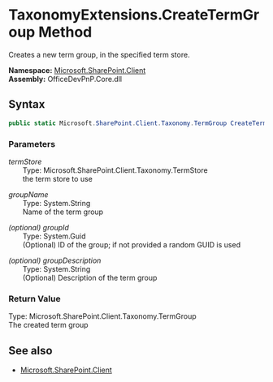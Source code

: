 # TaxonomyExtensions.CreateTermGroup Method  
Creates a new term group, in the specified term store.  

**Namespace:** [Microsoft.SharePoint.Client](Microsoft.SharePoint.Client.md)  
**Assembly:** OfficeDevPnP.Core.dll  
## Syntax
```C#
public static Microsoft.SharePoint.Client.Taxonomy.TermGroup CreateTermGroup(TermStore termStore, String groupName, Guid groupId, String groupDescription)
```
### Parameters
*termStore*  
&emsp;&emsp;Type: Microsoft.SharePoint.Client.Taxonomy.TermStore  
&emsp;&emsp;the term store to use  
  
*groupName*  
&emsp;&emsp;Type: System.String  
&emsp;&emsp;Name of the term group  
  
*(optional) groupId*  
&emsp;&emsp;Type: System.Guid  
&emsp;&emsp;(Optional) ID of the group; if not provided a random GUID is used  
  
*(optional) groupDescription*  
&emsp;&emsp;Type: System.String  
&emsp;&emsp;(Optional) Description of the term group  
  
### Return Value
Type: Microsoft.SharePoint.Client.Taxonomy.TermGroup  
The created term group

## See also
- [Microsoft.SharePoint.Client](Microsoft.SharePoint.Client.md)
